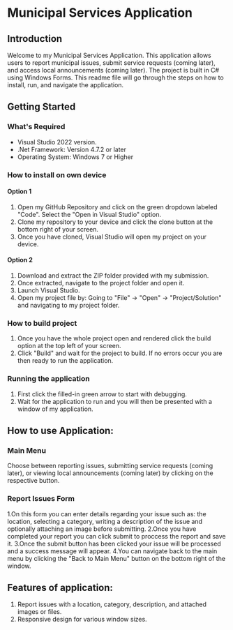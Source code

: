 # Municipal Services Application

## Introduction

Welcome to my Municipal Services Application. This application allows users to report municipal issues, submit service requests (coming later), and access local announcements (coming later). The project is built in C# using Windows Forms. This readme file will go through the steps on how to install, run, and navigate the application.

## Getting Started

### What's Required
- Visual Studio 2022 version.
- .Net Framework: Version 4.7.2 or later
- Operating System: Windows 7 or Higher

### How to install on own device
#### Option 1
1. Open my GitHub Repository and click on the green dropdown labeled "Code". Select the "Open in Visual Studio" option.
2. Clone my repository to your device and click the clone button at the bottom right of your screen.
3. Once you have cloned, Visual Studio will open my project on your device.

#### Option 2
1. Download and extract the ZIP folder provided with my submission.
2. Once extracted, navigate to the project folder and open it.
3. Launch Visual Studio.
4. Open my project file by: Going to "File" -> "Open" -> "Project/Solution" and navigating to my project folder.

### How to build project
1. Once you have the whole project open and rendered click the build option at the top left of your screen.
2. Click "Build" and wait for the project to build. If no errors occur you are then ready to run the application.

### Running the application
1. First click the filled-in green arrow to start with debugging.
2. Wait for the application to run and you will then be presented with a window of my application.

## How to use Application:

### Main Menu
Choose between reporting issues, submitting service requests (coming later), or viewing local announcements (coming later) by clicking on the respective button.
### Report Issues Form
1.On this form you can enter details regarding your issue such as: the location, selecting a category, writing a description of the issue and optionally attaching an image before submitting.
2.Once you have completed your report you can click submit to proccess the report and save it.
3.Once the submit button has been clicked your issue will be processed and a success message will appear.
4.You can navigate back to the main menu by clicking the "Back to Main Menu" button on the bottom right of the window.

## Features of application:
1. Report issues with a location, category, description, and attached images or files.
2. Responsive design for various window sizes.

